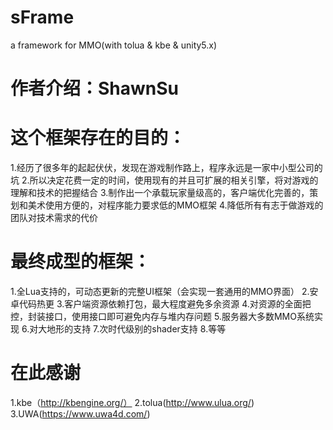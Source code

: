 # sFrame
a framework for MMO(with tolua &amp; kbe &amp; unity5.x)

# 作者介绍：ShawnSu

# 这个框架存在的目的：
1.经历了很多年的起起伏伏，发现在游戏制作路上，程序永远是一家中小型公司的坑
2.所以决定花费一定的时间，使用现有的并且可扩展的相关引擎，将对游戏的理解和技术的把握结合
3.制作出一个承载玩家量级高的，客户端优化完善的，策划和美术使用方便的，对程序能力要求低的MMO框架
4.降低所有有志于做游戏的团队对技术需求的代价

# 最终成型的框架：
1.全Lua支持的，可动态更新的完整UI框架（会实现一套通用的MMO界面）
2.安卓代码热更
3.客户端资源依赖打包，最大程度避免多余资源
4.对资源的全面把控，封装接口，使用接口即可避免内存与堆内存问题
5.服务器大多数MMO系统实现
6.对大地形的支持
7.次时代级别的shader支持
8.等等


# 在此感谢
1.kbe（http://kbengine.org/）
2.tolua(http://www.ulua.org/)
3.UWA(https://www.uwa4d.com/)
